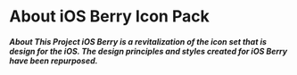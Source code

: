 <h1>About iOS Berry Icon Pack

<h5>About This Project iOS Berry is a revitalization of the icon set that is design for the iOS. The design principles and styles created for iOS Berry have been repurposed.
